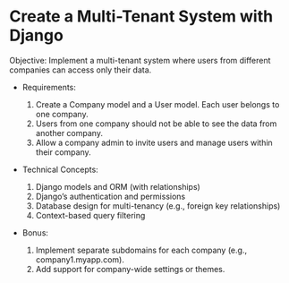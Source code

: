 # Create a Multi-Tenant System with Django

Objective: Implement a multi-tenant system where users from different companies can access only their data.

 + Requirements:

    1. Create a Company model and a User model. Each user belongs to one company.
    2. Users from one company should not be able to see the data from another company.
    3. Allow a company admin to invite users and manage users within their company.

 + Technical Concepts:

    1. Django models and ORM (with relationships)
    2. Django’s authentication and permissions
    3. Database design for multi-tenancy (e.g., foreign key relationships)
    4. Context-based query filtering

 + Bonus:

    1. Implement separate subdomains for each company (e.g., company1.myapp.com).
    2. Add support for company-wide settings or themes.
